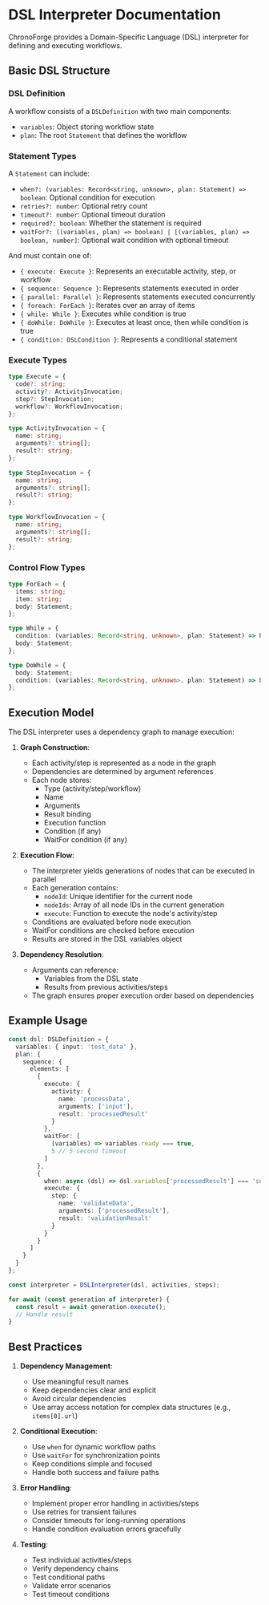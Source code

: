 # DSL Interpreter Documentation

ChronoForge provides a Domain-Specific Language (DSL) interpreter for defining and executing workflows.

## Basic DSL Structure

### DSL Definition

A workflow consists of a `DSLDefinition` with two main components:

- `variables`: Object storing workflow state
- `plan`: The root `Statement` that defines the workflow

### Statement Types

A `Statement` can include:

- `when?: (variables: Record<string, unknown>, plan: Statement) => boolean`: Optional condition for execution
- `retries?: number`: Optional retry count
- `timeout?: number`: Optional timeout duration
- `required?: boolean`: Whether the statement is required
- `waitFor?: ((variables, plan) => boolean) | [(variables, plan) => boolean, number]`: Optional wait condition with optional timeout

And must contain one of:

- `{ execute: Execute }`: Represents an executable activity, step, or workflow
- `{ sequence: Sequence }`: Represents statements executed in order
- `{ parallel: Parallel }`: Represents statements executed concurrently
- `{ foreach: ForEach }`: Iterates over an array of items
- `{ while: While }`: Executes while condition is true
- `{ doWhile: DoWhile }`: Executes at least once, then while condition is true
- `{ condition: DSLCondition }`: Represents a conditional statement

### Execute Types

```typescript
type Execute = {
  code?: string;
  activity?: ActivityInvocation;
  step?: StepInvocation;
  workflow?: WorkflowInvocation;
};

type ActivityInvocation = {
  name: string;
  arguments?: string[];
  result?: string;
};

type StepInvocation = {
  name: string;
  arguments?: string[];
  result?: string;
};

type WorkflowInvocation = {
  name: string;
  arguments?: string[];
  result?: string;
};
```

### Control Flow Types

```typescript
type ForEach = {
  items: string;
  item: string;
  body: Statement;
};

type While = {
  condition: (variables: Record<string, unknown>, plan: Statement) => boolean;
  body: Statement;
};

type DoWhile = {
  body: Statement;
  condition: (variables: Record<string, unknown>, plan: Statement) => boolean;
};
```

## Execution Model

The DSL interpreter uses a dependency graph to manage execution:

1. **Graph Construction**:
   - Each activity/step is represented as a node in the graph
   - Dependencies are determined by argument references
   - Each node stores:
     - Type (activity/step/workflow)
     - Name
     - Arguments
     - Result binding
     - Execution function
     - Condition (if any)
     - WaitFor condition (if any)

2. **Execution Flow**:
   - The interpreter yields generations of nodes that can be executed in parallel
   - Each generation contains:
     - `nodeId`: Unique identifier for the current node
     - `nodeIds`: Array of all node IDs in the current generation
     - `execute`: Function to execute the node's activity/step
   - Conditions are evaluated before node execution
   - WaitFor conditions are checked before execution
   - Results are stored in the DSL variables object

3. **Dependency Resolution**:
   - Arguments can reference:
     - Variables from the DSL state
     - Results from previous activities/steps
   - The graph ensures proper execution order based on dependencies

## Example Usage

```typescript
const dsl: DSLDefinition = {
  variables: { input: 'test_data' },
  plan: {
    sequence: {
      elements: [
        {
          execute: {
            activity: {
              name: 'processData',
              arguments: ['input'],
              result: 'processedResult'
            }
          },
          waitFor: [
            (variables) => variables.ready === true,
            5 // 5 second timeout
          ]
        },
        {
          when: async (dsl) => dsl.variables['processedResult'] === 'success',
          execute: {
            step: {
              name: 'validateData',
              arguments: ['processedResult'],
              result: 'validationResult'
            }
          }
        }
      ]
    }
  }
};

const interpreter = DSLInterpreter(dsl, activities, steps);

for await (const generation of interpreter) {
  const result = await generation.execute();
  // Handle result
}
```

## Best Practices

1. **Dependency Management**:
   - Use meaningful result names
   - Keep dependencies clear and explicit
   - Avoid circular dependencies
   - Use array access notation for complex data structures (e.g., `items[0].url`)

2. **Conditional Execution**:
   - Use `when` for dynamic workflow paths
   - Use `waitFor` for synchronization points
   - Keep conditions simple and focused
   - Handle both success and failure paths

3. **Error Handling**:
   - Implement proper error handling in activities/steps
   - Use retries for transient failures
   - Consider timeouts for long-running operations
   - Handle condition evaluation errors gracefully

4. **Testing**:
   - Test individual activities/steps
   - Verify dependency chains
   - Test conditional paths
   - Validate error scenarios
   - Test timeout conditions
